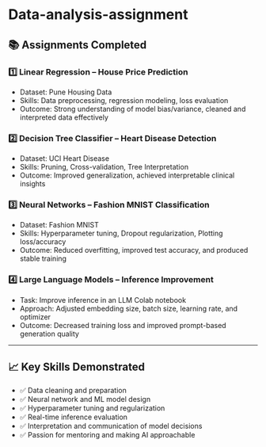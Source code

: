 # Data-analysis-assignment
## 📚 Assignments Completed

### 1️⃣ Linear Regression – House Price Prediction  
- Dataset: Pune Housing Data  
- Skills: Data preprocessing, regression modeling, loss evaluation  
- Outcome: Strong understanding of model bias/variance, cleaned and interpreted data effectively

### 2️⃣ Decision Tree Classifier – Heart Disease Detection  
- Dataset: UCI Heart Disease  
- Skills: Pruning, Cross-validation, Tree Interpretation  
- Outcome: Improved generalization, achieved interpretable clinical insights

### 3️⃣ Neural Networks – Fashion MNIST Classification  
- Dataset: Fashion MNIST  
- Skills: Hyperparameter tuning, Dropout regularization, Plotting loss/accuracy  
- Outcome: Reduced overfitting, improved test accuracy, and produced stable training

### 4️⃣ Large Language Models – Inference Improvement  
- Task: Improve inference in an LLM Colab notebook  
- Approach: Adjusted embedding size, batch size, learning rate, and optimizer  
- Outcome: Decreased training loss and improved prompt-based generation quality

---

## 📈 Key Skills Demonstrated

- ✅ Data cleaning and preparation  
- ✅ Neural network and ML model design  
- ✅ Hyperparameter tuning and regularization  
- ✅ Real-time inference evaluation  
- ✅ Interpretation and communication of model decisions  
- ✅ Passion for mentoring and making AI approachable
